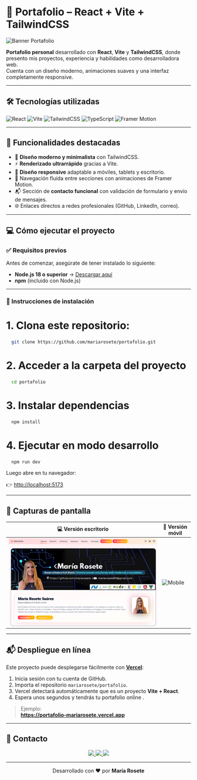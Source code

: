 # 💼 Portafolio – React + Vite + TailwindCSS

![Banner Portafolio](https://github.com/mariarosete/portafolio/blob/main/public/banner.png?raw=true)

**Portafolio personal** desarrollado con **React**, **Vite** y **TailwindCSS**, donde presento mis proyectos, experiencia y habilidades como desarrolladora web.  
Cuenta con un diseño moderno, animaciones suaves y una interfaz completamente responsive.

---

## 🛠 Tecnologías utilizadas

![React](https://img.shields.io/badge/React-20232A?style=for-the-badge&logo=react&logoColor=61DAFB)
![Vite](https://img.shields.io/badge/Vite-646CFF?style=for-the-badge&logo=vite&logoColor=FFD62E)
![TailwindCSS](https://img.shields.io/badge/TailwindCSS-06B6D4?style=for-the-badge&logo=tailwindcss&logoColor=white)
![TypeScript](https://img.shields.io/badge/TypeScript-3178C6?style=for-the-badge&logo=typescript&logoColor=white)
![Framer Motion](https://img.shields.io/badge/Framer%20Motion-0055FF?style=for-the-badge&logo=framer&logoColor=white)

---

## 🚀 Funcionalidades destacadas

- 🎨 **Diseño moderno y minimalista** con TailwindCSS.  
- ⚡ **Renderizado ultrarrápido** gracias a Vite.  
- 📱 **Diseño responsive** adaptable a móviles, tablets y escritorio.  
- 🧭 Navegación fluida entre secciones con animaciones de Framer Motion.  
- 📬 Sección de **contacto funcional** con validación de formulario y envío de mensajes.  
- 🌐 Enlaces directos a redes profesionales (GitHub, LinkedIn, correo).  

---

## 💻 Cómo ejecutar el proyecto

### ✅ Requisitos previos
Antes de comenzar, asegúrate de tener instalado lo siguiente:

- **Node.js 18 o superior** → [Descargar aquí](https://nodejs.org/)
- **npm** (incluido con Node.js)

---

### 🚀 Instrucciones de instalación

# 1. Clona este repositorio:

 ```bash
   git clone https://github.com/mariarosete/portafolio.git
 ```

# 2. Acceder a la carpeta del proyecto

 ```bash
   cd portafolio
 ```

# 3. Instalar dependencias

 ```bash
   npm install
 ```

# 4. Ejecutar en modo desarrollo

 ```bash
   npm run dev
 ```

Luego abre en tu navegador:  

👉 [http://localhost:5173](http://localhost:5173)

---

## 📸 Capturas de pantalla

| 💻 Versión escritorio                                         | 📱 Versión móvil |
| ------------------------------------------------------------ | --------------- |
| ![Desktop](https://github.com/mariarosete/portafolio/blob/main/screenshots/1.png?raw=true) | ![Mobile]()     |


---

## 📬 Despliegue en línea

Este proyecto puede desplegarse fácilmente con **[Vercel](https://vercel.com)**:

1. Inicia sesión con tu cuenta de GitHub.  
2. Importa el repositorio `mariarosete/portafolio`.  
3. Vercel detectará automáticamente que es un proyecto **Vite + React**.  
4. Espera unos segundos y tendrás tu portafolio online .  

> Ejemplo:  
> **https://portafolio-mariarosete.vercel.app**

---

## 📩 Contacto

<p align="center">
  <a href="mailto:marlarosete89@gmail.com">
    <img src="https://img.shields.io/badge/Gmail-D14836?style=for-the-badge&logo=gmail&logoColor=white" />
  </a>
  <a href="https://linkedin.com/in/mariarosetesuarez">
    <img src="https://img.shields.io/badge/LinkedIn-0077B5?style=for-the-badge&logo=linkedin&logoColor=white" />
  </a>
  <a href="https://github.com/mariarosete">
    <img src="https://img.shields.io/badge/GitHub-100000?style=for-the-badge&logo=github&logoColor=white" />
  </a>
</p>

---

<p align="center">Desarrollado con ❤️ por <b>María Rosete</b> </p>





